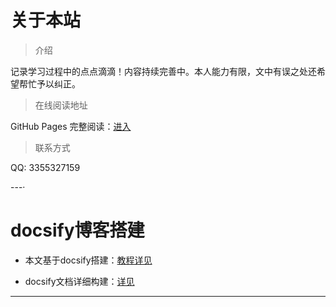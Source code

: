 # 关于本站

> 介绍

记录学习过程中的点点滴滴！内容持续完善中。本人能力有限，文中有误之处还希望帮忙予以纠正。

> 在线阅读地址

GitHub Pages 完整阅读：[进入](https://yznotes.cn/)

> 联系方式

[//]: # (![]&#40;https://studyimages.oss-cn-beijing.aliyuncs.com/img/qqImage.png&#41; )
QQ: 3355327159


---·

# docsify博客搭建

- 本文基于docsify搭建：[教程详见](https://mp.weixin.qq.com/s/aK9Z9RkqWMUpcNzUREEx4Q)

- docsify文档详细构建：[详见](https://notebook.js.org/#/Project/Docsify/docsifyNotes)

---